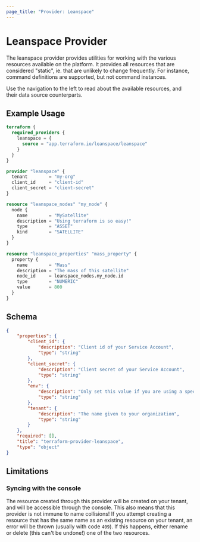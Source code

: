 ```yaml
---
page_title: "Provider: Leanspace"
---
```


# Leanspace Provider

The leanspace provider provides utilities for working with the
various resources available on the platform. It provides all
resources that are considered "static", ie. that are unlikely to
change frequently. For instance, command definitions are supported,
but not command instances.

Use the navigation to the left to read about the available resources,
and their data source counterparts.

## Example Usage

```terraform
terraform {
  required_providers {
    leanspace = {
      source = "app.terraform.io/leanspace/leanspace"
    }
  }
}

provider "leanspace" {
  tenant        = "my-org"
  client_id     = "client-id"
  client_secret = "client-secret"
}

resource "leanspace_nodes" "my_node" {
  node {
    name        = "MySatellite"
    description = "Using terraform is so easy!"
    type        = "ASSET"
    kind        = "SATELLITE"
  }
}

resource "leanspace_properties" "mass_property" {
  property {
    name        = "Mass"
    description = "The mass of this satellite"
    node_id     = leanspace_nodes.my_node.id
    type        = "NUMERIC"
    value       = 800
  }
}
```

<!-- schema generated by tfplugindocs -->
## Schema

```json json_schema
{
	"properties": {
		"client_id": {
			"description": "Client id of your Service Account",
			"type": "string"
		},
		"client_secret": {
			"description": "Client secret of your Service Account",
			"type": "string"
		},
		"env": {
			"description": "Only set this value if you are using a specific environment given by leanspace",
			"type": "string"
		},
		"tenant": {
			"description": "The name given to your organization",
			"type": "string"
		}
	},
	"required": [],
	"title": "terraform-provider-leanspace",
	"type": "object"
}
```

## Limitations

### Syncing with the console

The resource created through this provider will be created on your
tenant, and will be accessible through the console. This also means
that this provider is not immune to name collisions! If you attempt
creating a resource that has the same name as an existing resource
on your tenant, an error will be thrown (usually with code `409`).
If this happens, either rename or delete (this can't be undone!) 
one of the two resources.
